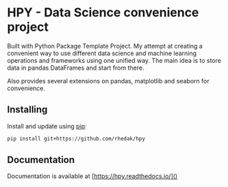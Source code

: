 # HPY - Data Science convenience project


Built with Python Package Template Project. 
My attempt at creating a convenient way to use different data science and machine learning operations and frameworks using one unified way.
The main idea is to store data in pandas DataFrames and start from there.

Also provides several extensions on pandas, matplotlib and seaborn for convenience.

## Installing

Install and update using [pip](https://pip.pypa.io/en/stable/quickstart/):

```bash
pip install git+https://github.com/rhedak/hpy
```

## Documentation

Documentation is available at [https://hpy.readthedocs.io/]()

